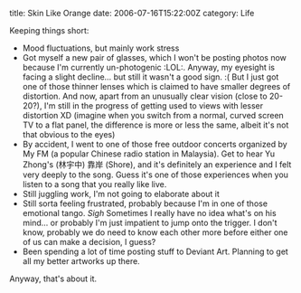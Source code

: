 title: Skin Like Orange
date: 2006-07-16T15:22:00Z
category: Life

Keeping things short:

- Mood fluctuations, but mainly work stress
- Got myself a new pair of glasses, which I won't be posting photos now because I'm currently un-photogenic :LOL:. Anyway, my eyesight is facing a slight decline… but still it wasn't a good sign. :( But I just got one of those thinner lenses which is claimed to have smaller degrees of distortion. And now, apart from an unusually clear vision (close to 20-20?), I'm still in the progress of getting used to views with lesser distortion XD (imagine when you switch from a normal, curved screen TV to a flat panel, the difference is more or less the same, albeit it's not that obvious to the eyes)
- By accident, I went to one of those free outdoor concerts organized by My FM (a popular Chinese radio station in Malaysia). Get to hear Yu Zhong's (林宇中) 靠岸 (Shore), and it's definitely an experience and I felt very deeply to the song. Guess it's one of those experiences when you listen to a song that you really like live.
- Still juggling work, I'm not going to elaborate about it
- Still sorta feeling frustrated, probably because I'm in one of those emotional tango. *Sigh* Sometimes I really have no idea what's on his mind… or probably I'm just impatient to jump onto the trigger. I don't know, probably we do need to know each other more before either one of us can make a decision, I guess?
- Been spending a lot of time posting stuff to Deviant Art. Planning to get all my better artworks up there.

Anyway, that's about it.
